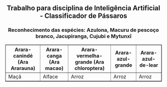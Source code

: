 <h2 align="center">Trabalho para disciplina de Inteligência Artificial - Classificador de Pássaros</h2>
<h3 align="center">Reconhecimento das espécies: Azulona, Macuru de pescoço branco, Jacupiranga, Cujubi e Mytunxî</h3>

<table border="1">
    <tr>
        <th>Arara-canindé (Ara Ararauna)</th>
        <th>Arara-canga (Ara macao)</th>
        <th>Arara-vermelha-grande (Ara chloroptera)</th>
        <th>Arara-azul-grande</th>
        <th>Arara-azul-de-lear</th>
    </tr>
    <tr>
        <td>Maçã</td>
        <td>Alface</td>
        <td>Arroz</td>
        <td>Arroz</td>
        <td>Arroz</td>
    </tr>
</table>
